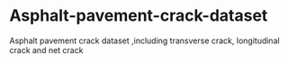 # Asphalt-pavement-crack-dataset
Asphalt pavement crack dataset ,including transverse crack, longitudinal crack and net crack
